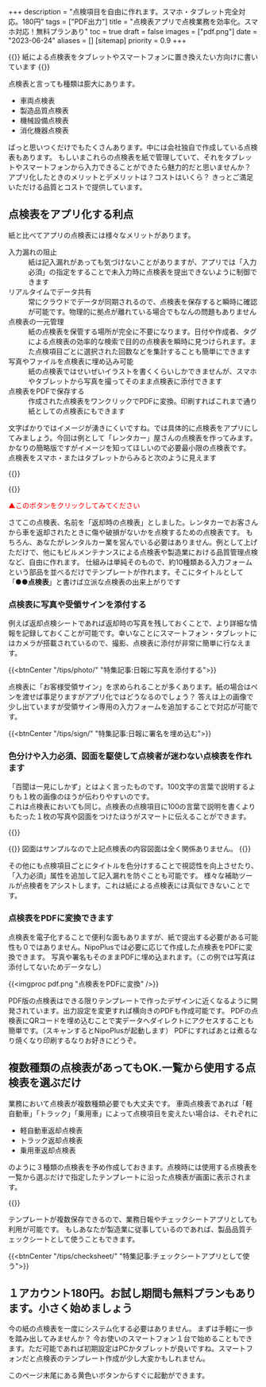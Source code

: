 +++
description = "点検項目を自由に作れます。スマホ・タブレット完全対応。180円"
tags = ["PDF出力"]
title = "点検表アプリで点検業務を効率化。スマホ対応！無料プランあり"
toc = true
draft = false
images = ["pdf.png"]
date = "2023-06-24"
aliases = []
[sitemap]
  priority = 0.9
+++


{{<info>}}
紙による点検表をタブレットやスマートフォンに置き換えたい方向けに書いています
{{</info>}}

点検表と言っても種類は膨大にあります。

- 車両点検表
- 製造品質点検表
- 機械設備点検表
- 消化機器点検表

ぱっと思いつくだけでもたくさんあります。中には会社独自で作成している点検表もあります。
もしいまこれらの点検表を紙で管理していて、それをタブレットやスマートフォンから入力できることができたら魅力的だと思いませんか？
アプリ化したときのメリットとデメリットは？コストはいくら？
きっとご満足いただける品質とコストで提供しています。

## 点検表をアプリ化する利点

紙と比べてアプリの点検表には様々なメリットがあります。

<dl class="basic">
<dt>入力漏れの阻止</dt>
<dd>紙は記入漏れがあっても気づけないことがありますが、アプリでは「入力必須」の指定をすることで未入力時に点検表を提出できないように制御できます</dd>
<dt>リアルタイムでデータ共有</dt>
<dd>常にクラウドでデータが同期されるので、点検表を保存すると瞬時に確認が可能です。物理的に拠点が離れている場合でもなんの問題もありません</dd>
<dt>点検表の一元管理</dt>
<dd>紙の点検表を保管する場所が完全に不要になります。日付や作成者、タグによる点検表の効率的な検索で目的の点検表を瞬時に見つけられます。また点検項目ごとに選択された回数などを集計することも簡単にできます</dd>
<dt>写真やファイルを点検表に埋め込み可能</dt>
<dd>紙の点検表ではせいぜいイラストを書くくらいしかできませんが、スマホやタブレットから写真を撮ってそのまま点検表に添付できます</dd>
<dt>点検表をPDFで保存する</dt>
<dd>作成された点検表をワンクリックでPDFに変換。印刷すればこれまで通り紙としての点検表にもできます</dd>
</dl>

文字ばかりではイメージが湧きにくいですね。では具体的に点検表をアプリにしてみましょう。今回は例として「レンタカー」屋さんの点検表を作ってみます。かなりの簡略版ですがイメージを知ってほしいので必要最小限の点検表です。
点検表をスマホ・またはタブレットからみると次のように見えます

{{<nextArrow>}}

{{<icatch filename="tenkenhyou" msg="点検表をApp化 スマホ・タブレット対応" title="点検表をアプリ化した例:車両返却時の点検表" fontsize="30px" alice="tablet">}}

<span style="color:red"> ▲このボタンをクリックしてみてください</span>

さてこの点検表、名前を「返却時の点検表」としました。レンタカーでお客さんから車を返却されたときに傷や破損がないかを点検するための点検表です。
もちろん、あなたがレンタルカー業を営んでいる必要はありません。例として上げただけで、他にもビルメンテナンスによる点検表や製造業における品質管理点検など、自由に作れます。
仕組みは単純そのもので、約10種類ある入力フォームという部品を並べるだけでテンプレートが作れます。そこにタイトルとして「**●●点検表**」と書けば立派な点検表の出来上がりです

### 点検表に写真や受領サインを添付する

例えば返却点検シートであれば返却時の写真を残しておくことで、より詳細な情報を記録しておくことが可能です。幸いなことにスマートフォン・タブレットにはカメラが搭載されているので、撮影、点検表に添付が非常に簡単に行なえます。

{{<btnCenter "/tips/photo/" "特集記事:日報に写真を添付する">}}

点検表に「お客様受領サイン」を求められることが多くあります。紙の場合はペンを渡せば事足りますがアプリ化ではどうなるのでしょう？
答えは上の画像で少し出ていますが受領サイン専用の入力フォームを追加することで対応が可能です。

{{<btnCenter "/tips/sign/" "特集記事:日報に署名を埋め込む">}}

### 色分けや入力必須、図面を駆使して点検者が迷わない点検表を作れます

「百聞は一見にしかず」とはよく言ったものです。100文字の言葉で説明するよりも１枚の画像のほうが伝わりやすいのです。  
これは点検表においても同じ。点検表の点検項目に100の言葉で説明を書くよりもたった１枚の写真や図面をつけたほうがスマートに伝えることができます。

{{<appscreen filename="uservility"  title="点検表に説明画像や色分けを使用しユーザビリティ向上させる。点検者が迷うことのないように作れる" >}}

{{<alice pos="right" icon="here">}}
図面はサンプルなので上記点検表の内容図面は全く関係ありません。
{{</alice>}}

その他にも点検項目ごとにタイトルを色分けすることで視認性を向上させたり、「入力必須」属性を追加して記入漏れを防ぐことも可能です。
様々な補助ツールが点検者をアシストします。これは紙による点検表には真似できないことです。

### 点検表をPDFに変換できます

点検表を電子化することで便利な面もありますが、紙で提出する必要がある可能性も０ではありません。NipoPlusでは必要に応じて作成した点検表をPDFに変換できます。
写真や署名もそのままPDFに埋め込まれます。（この例では写真は添付してないためデータなし）


{{<imgproc pdf.png "点検表をPDFに変換" />}}

PDF版の点検表はできる限りテンプレートで作ったデザインに近くなるように開発されています。出力設定を変更すれば横向きのPDFも作成可能です。
PDFの点検表にQRコードを埋め込むことで実データへダイレクトにアクセスすることも簡単です。（スキャンするとNipoPlusが起動します）
PDFにすればあとは煮るなり焼くなり印刷するなりお好きにどうぞ。

## 複数種類の点検表があってもOK.一覧から使用する点検表を選ぶだけ

業務において点検表が複数種類必要でも大丈夫です。
車両点検表であれば「軽自動車」「トラック」「乗用車」によって点検項目を変えたい場合は、それぞれに

- 軽自動車返却点検表
- トラック返却点検表
- 乗用車返却点検表

のように３種類の点検表を予め作成しておきます。点検時には使用する点検表を一覧から選ぶだけで指定したテンプレートに沿った点検表が画面に表示されます。

{{<icatch filename="sheet-select" msg="使用する点検表を 一覧から選びます" title="点検表が複数種類ある場合は一覧から選んで使用します" fontsize="30px" alice="ok">}}

テンプレートが複数保存できるので、業務日報やチェックシートアプリとしても利用が可能です。
もしあなたが製造業に従事しているのであれば、製品品質チェックシートとして使うこともできます。

{{<btnCenter "/tips/checksheet/" "特集記事:チェックシートアプリとして使う">}}

## １アカウント180円。お試し期間も無料プランもあります。小さく始めましょう

今の紙の点検表を一度にシステム化する必要はありません。
まずは手軽に一歩を踏み出してみませんか？
今お使いのスマートフォン１台で始めることもできます。ただ可能であれば初期設定はPCかタブレットが良いですね。スマートフォンだと点検表のテンプレート作成が少し大変かもしれません。

このページ末尾にある黄色いボタンからすぐに起動ができます。